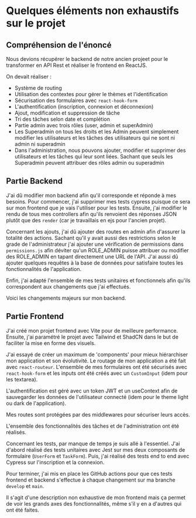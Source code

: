 # Quelques éléments non exhaustifs sur le projet

## Compréhension de l'énoncé
Nous devions récupérer le backend de notre ancien projeet pour le transformer en API Rest et réaliser le frontend en ReactJS.

On devait réaliser : 
- Système de routing
- Utilisation des contextes pour gérer le thèmes et l'identification
- Sécurisation des formulaires avec `react-hook-form`
- L'authentification (inscription, connexion et déconnexion)
- Ajout, modification et suppression de tâche
- Tri des tâches selon date et complétion
- Partie admin avec trois rôles (user, admin et superAdmin)
- Les Superadmin on tous les droits et les Admin peuvent simplement modifier les utilisateurs et les tâches des utilisateurs qui ne sont ni admin ni superadmin
- Dans l'administration, nous pouvons ajouter, modifier et supprimer des utilisateurs et les tâches qui leur sont liées. Sachant que seuls les Superadmin peuvent attribuer des rôles admin ou superadmin

## Partie Backend

J'ai dû modifier mon backend afin qu'il corresponde et réponde à mes  besoins. Pour commencer, j'ai supprimer mes tests cypress puisque ce sera sur mon frontend que je vais l'utiliser pour les tests. Ensuite, j'ai modifier le rendu de tous mes controllers afin qu'ils renvoient des réponses JSON plutôt que des `render` (car je travaillais en ejs pour l'ancien projet).

Concernant les ajouts, j'ai dû ajouter des routes en admin afin d'assurer la totalité des actions. Sachant qu'il y avait aussi des restrictions selon le grade de l'administrateur j'ai ajouter une vérification de permissions dans `permissions.js` afin déviter qu'un ROLE_ADMIN puisse attribuer ou modifier des ROLE_ADMIN en tapant directement une URL de l'API. J'ai aussi dû ajouter quelques requêtes à la base de données pour satisfaire toutes les fonctionnalités de l'application.

Enfin, j'ai adapté l'ensemble de mes tests unitaires et fonctionnels afin qu'ils correspondent aux changements que j'ai effectués.

Voici les changements majeurs sur mon backend.

## Partie Frontend

J'ai créé mon projet frontend avec Vite pour de meilleure performance. Ensuite, j'ai paramétré le projet avec Tailwind et ShadCN dans le but de faciliter la mise en forme des visuels. 

J'ai essayé de créer un maximum de 'components' pour mieux hiérarchiser mon application et son évolutivité. Le routage de mon application a été fait avec `react-routeur`. L'ensemble de mes formulaires ont été sécurisés avec `react-hook-form` et les inputs ont été créés avec un `CustomInput` (idem pour les textarea).

L'authentification est géré avec un token JWT et un useContext afin de sauvegarder les données de l'utilisateur connecté (idem pour le theme light ou dark de l'application).

Mes routes sont protégées par des middlewares pour sécuriser leurs accès.

L'ensemble des fonctionnalités des tâches et de l'administration ont été réalisés.

Concernant les tests, par manque de temps je suis allé à l'essentiel. J'ai d'abord réalisé des tests unitaires avec Jest sur mes deux composants de formulaire (`UserForm` et `TaskForm`). Puis, j'ai réalisé des tests end to end avec Cypress sur l'inscription et la connexion.

Pour terminer, j'ai mis en place les GitHub actions pour que ces tests frontend et backend s'effectue à chaque changement sur ma branche `develop` et `main`.

Il s'agit d'une description non exhaustive de mon frontend mais ça permet de voir les grands axes des fonctionnalités, même s'il y en a d'autres qui ont été faites.